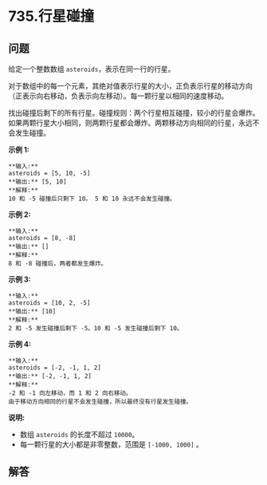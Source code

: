 # 735.行星碰撞

## 问题

给定一个整数数组 `asteroids`，表示在同一行的行星。

对于数组中的每一个元素，其绝对值表示行星的大小，正负表示行星的移动方向（正表示向右移动，负表示向左移动）。每一颗行星以相同的速度移动。

找出碰撞后剩下的所有行星。碰撞规则：两个行星相互碰撞，较小的行星会爆炸。如果两颗行星大小相同，则两颗行星都会爆炸。两颗移动方向相同的行星，永远不会发生碰撞。

**示例 1:**

```
**输入:**
asteroids = [5, 10, -5]
**输出:** [5, 10]
**解释:**
10 和 -5 碰撞后只剩下 10。 5 和 10 永远不会发生碰撞。

```

**示例 2:**

```
**输入:**
asteroids = [8, -8]
**输出:** []
**解释:**
8 和 -8 碰撞后，两者都发生爆炸。

```

**示例 3:**

```
**输入:**
asteroids = [10, 2, -5]
**输出:** [10]
**解释:**
2 和 -5 发生碰撞后剩下 -5。10 和 -5 发生碰撞后剩下 10。

```

**示例 4:**

```
**输入:**
asteroids = [-2, -1, 1, 2]
**输出:** [-2, -1, 1, 2]
**解释:**
-2 和 -1 向左移动，而 1 和 2 向右移动。
由于移动方向相同的行星不会发生碰撞，所以最终没有行星发生碰撞。

```

**说明:**

* 数组 `asteroids` 的长度不超过 `10000`。
* 每一颗行星的大小都是非零整数，范围是 `[-1000, 1000]` 。



## 解答

